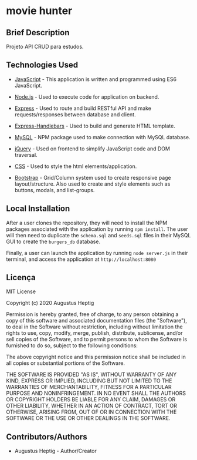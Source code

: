 # movie hunter

## Brief Description

Projeto API CRUD para estudos.



## Technologies Used

- [JavaScript](https://developer.mozilla.org/en-US/docs/Web/JavaScript) - This application is written and programmed using ES6 JavaScript.

- [Node.js](https://nodejs.org/en/about/) - Used to execute code for application on backend.

- [Express](https://www.npmjs.com/package/express) - Used to route and build RESTful API and make requests/responses between database and client.

- [Express-Handlebars](https://www.npmjs.com/package/express-handlebars) - Used to build and generate HTML template. 

- [MySQL](https://www.npmjs.com/package/MySQL) - NPM package used to make connection with MySQL database.

- [jQuery](https://jquery.com/) -  Used on frontend to simplify JavaScript code and DOM traversal.

- [CSS](https://developer.mozilla.org/en-US/docs/Web/CSS) - Used to style the html elements/application.

- [Bootstrap](https://getbootstrap.com/docs/4.4/getting-started/introduction/) - Grid/Column system used to create responsive page layout/structure.  Also used to create and style elements such as buttons, modals, and list-groups.



## Local Installation

 After a user clones the repository, they will need to install the NPM packages associated with the application by running `npm install`. The user will then need to duplicate the `schema.sql` and `seeds.sql` files in their MySQL GUI to create the `burgers_db` database.

Finally, a user can launch the application by running `node server.js` in their terminal, and access the application at ```http://localhost:8080```

## Licença

MIT License

Copyright (c) 2020 Augustus Heptig

Permission is hereby granted, free of charge, to any person obtaining a copy
of this software and associated documentation files (the "Software"), to deal
in the Software without restriction, including without limitation the rights
to use, copy, modify, merge, publish, distribute, sublicense, and/or sell
copies of the Software, and to permit persons to whom the Software is
furnished to do so, subject to the following conditions:

The above copyright notice and this permission notice shall be included in all
copies or substantial portions of the Software.

THE SOFTWARE IS PROVIDED "AS IS", WITHOUT WARRANTY OF ANY KIND, EXPRESS OR
IMPLIED, INCLUDING BUT NOT LIMITED TO THE WARRANTIES OF MERCHANTABILITY,
FITNESS FOR A PARTICULAR PURPOSE AND NONINFRINGEMENT. IN NO EVENT SHALL THE
AUTHORS OR COPYRIGHT HOLDERS BE LIABLE FOR ANY CLAIM, DAMAGES OR OTHER
LIABILITY, WHETHER IN AN ACTION OF CONTRACT, TORT OR OTHERWISE, ARISING FROM,
OUT OF OR IN CONNECTION WITH THE SOFTWARE OR THE USE OR OTHER DEALINGS IN THE
SOFTWARE.

## Contributors/Authors

- Augustus Heptig - Author/Creator
